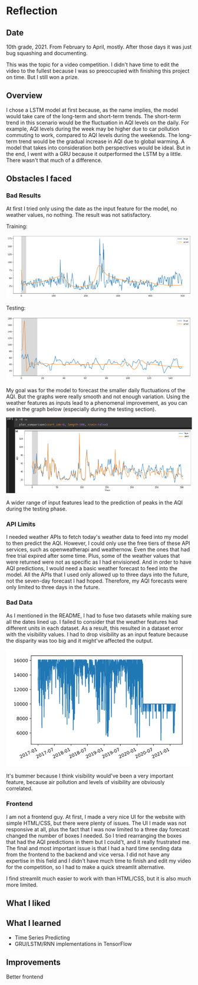 # Reflection 

## Date

10th grade, 2021. From February to April, mostly. After those days it was just bug squashing and documenting. 

This was the topic for a video competition. I didn't have time to edit the video to the fullest because I was so preoccupied with finishing this project on time. But I still won a prize.

## Overview

I chose a LSTM model at first because, as the name implies, the model would take care of the long-term and short-term trends. The short-term trend in this scenario would be the fluctuation in AQI levels on the daily. For example, AQI levels during the week may be higher due to car pollution commuting to work, compared to AQI levels during the weekends. The long-term trend would be the gradual increase in AQI due to global warming. A model that takes into consideration both perspectives would be ideal. But in the end, I went with a GRU because it outperformed the LSTM by a little. There wasn't that much of a difference.

## Obstacles I faced

### Bad Results

At first I tried only using the date as the input feature for the model, no weather values, no nothing. The result was not satisfactory.

Training:

![train](only-date-as-x-features-train.png)

Testing:

![test](only-date-as-x-features-test.png)

My goal was for the model to forecast the smaller daily fluctuations of the AQI. But the graphs were really smooth and not enough variation. Using the weather features as inputs lead to a phenomenal improvement, as you can see in the graph below (especially during the testing section). 

![good-test](good-test-graph.png)

A wider range of input features lead to the prediction of peaks in the AQI during the testing phase.

### API Limits

I needed weather APIs to fetch today's weather data to feed into my model to then predict the AQI. However, I could only use the free tiers of these API services, such as openweatherapi and weathernow. Even the ones that had free trial expired after some time. Plus, some of the weather values that were returned were not as specific as I had envisioned. And in order to have AQI predictions, I would need a basic weather forecast to feed into the model. All the APIs that I used only allowed up to three days into the future, not the seven-day forecast I had hoped. Therefore, my AQI forecasts were only limited to three days in the future.

### Bad Data

As I mentioned in the README, I had to fuse two datasets while making sure all the dates lined up. I failed to consider that the weather features had different units in each dataset. As a result, this resulted in a dataset error with the visibility values. I had to drop visibility as an input feature because the disparity was too big and it might've affected the output.

![data-error](data-error.png)

It's bummer because I think visibility would've been a very important feature, because air pollution and levels of visibility are obviously correlated.

### Frontend

I am not a frontend guy. At first, I made a very nice UI for the website with simple HTML/CSS, but there were plenty of issues. The UI I made was not responsive at all, plus the fact that I was now limited to a three day forecast changed the number of boxes I needed. So I tried rearranging the boxes that had the AQI predictions in them but I could't, and it really frustrated me. The final and most important issue is that I had a hard time sending data from the frontend to the backend and vice versa. I did not have any expertise in this field and I didn't have much time to finish and edit my video for the competition, so I had to make a quick streamlit alternative.

I find streamlit much easier to work with than HTML/CSS, but it is also much more limited. 

## What I liked

## What I learned

- Time Series Predicting
- GRU/LSTM/RNN implementations in TensorFlow

## Improvements

Better frontend